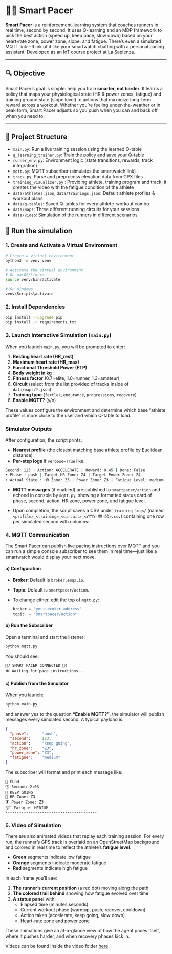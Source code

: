 
# 🏃‍♂️ Smart Pacer

**Smart Pacer** is a reinforcement-learning system that coaches runners in real time, second by second. It uses Q-learning and an MDP framework to pick the best action (speed up, keep pace, slow down) based on your heart-rate zone, power zone, slope, and fatigue.
There’s even a simulated MQTT link—think of it like your smartwatch chatting with a personal pacing assistant.
Developed as an IoT course project at La Sapienza.

---

## 🔍 Objective

Smart Pacer’s goal is simple: help you train **smarter, not harder**. It learns a policy that maps your physiological state (HR & power zones, fatigue) and training ground state (slope level) to actions that maximize long-term reward across a workout. Whether you’re feeling under-the-weather or in peak form, Smart Pacer adjusts so you push when you can and back off when you need to.

---

## 📁 Project Structure

- `main.py`: Run a live training session using the learned Q-table
- `q_learning_trainer.py`: Train the policy and save your Q-table
- `runner_env.py`: Environment logic (state transitions, rewards, track integration)
- `mqtt.py`: MQTT subscriber (simulates the smartwatch link)
- `track.py`: Parse and preprocess elevation data from GPX files
- `training_visualizer.py` : Providing athlete, training program and track, it creates the video with the fatigue condition of the athlete
- `data/athletes.json`, `data/trainings.json`: Default athlete profiles & workout plans
- `data/q-tables`: Saved Q-tables for every athlete–workout combo
- `data/maps`: Three different running circuits for your sessions
- `data/video`: Simulation of the runners in different scenarios

## 🚀 Run the simulation

### 1. Create and Activate a Virtual Environment

```bash
# Create a virtual environment
python3 -m venv venv

# Activate the virtual environment
# On macOS/Linux:
source venv/bin/activate

# On Windows:
venv\Scripts\activate
```

### 2. Install Dependencies

```bash
pip install --upgrade pip
pip install -r requirements.txt
```

### 3. Launch interactive Simulation (`main.py`)

When you launch `main.py`, you will be prompted to enter:

1. **Resting heart rate (HR_rest)**  
2. **Maximum heart rate (HR_max)**  
3. **Functional Threshold Power (FTP)**  
4. **Body weight in kg**  
5. **Fitness factor** (0.7=elite, 1.0=runner, 1.3=amateur)  
6. **Circuit** (select from the list provided of tracks inside of `data/maps/*.json`) 
7. **Training type** (`fartlek`, `endurance`, `progressions`, `recovery`)  
8. **Enable MQTT?** (y/n)

These values configure the environment and determine which base “athlete profile” is more close to the user and which Q-table to load.

### Simulator Outputs
After configuration, the script prints:

- **Nearest profile** (the closest matching base athlete profile by Euclidean distance)  
- **Per‐step logs** if `verbose=True` like:

```bash
Second: 123 | Action: ACCELERATE | Reward: 0.45 | Done: False
➤ Phase : push | Target HR Zone: Z4 | Target Power Zone: Z4
➤ Actual State : HR Zone: Z3 | Power Zone: Z3 | Fatigue Level: medium | Slope Level: uphill
```

- **MQTT messages** (if enabled) are published to `smartpacer/action` and echoed in console by `mqtt.py`, showing a formatted status card of phase, second, action, HR zone, power zone, and fatigue level.

- Upon completion, the script saves a CSV under `training_logs/` (named `<profile>_<training>_<circuit>_<YYYY-MM-DD>.csv`) containing one row per simulated second with columns:


### 4. MQTT Communication

The Smart Pacer can publish live pacing instructions over MQTT and you can run a simple console subscriber to see them in real time—just like a smartwatch would display your next move.

#### a) Configuration

- **Broker**: Default is `broker.emqx.io`.
- **Topic**: Default is `smartpacer/action`.
- To change either, edit the top of `mqtt.py`:

  ```python
  broker = "your.broker.address"
  topic  = "smartpacer/action"
  ```

#### b) Run the Subscriber

Open a terminal and start the listener:

```bash
python mqtt.py
```

You should see:

```
🏃‍♂️ SMART PACER CONNECTED 🏃‍♀️
🔊 Waiting for pace instructions...
```

#### c) Publish from the Simulator

When you launch:

```bash
python main.py
```

and answer yes to the question **“Enable MQTT?”**, the simulator will publish messages every simulated second. A typical payload is:

```json
{
  "phase":      "push",
  "second":     123,
  "action":     "keep going",
  "hr_zone":    "Z3",
  "power_zone": "Z3",
  "fatigue":    "medium"
}
```

The subscriber will format and print each message like:

```
💨 PUSH
🕒 Second: 2:03
🔄 KEEP GOING
💓 HR Zone: Z3
🏋️ Power Zone: Z3
😴 Fatigue: MEDIUM
----------------------------------------
```


### 5. Video of Simulation
There are also animated videos that replay each training session. For every run, the runner’s GPS track is overlaid on an OpenStreetMap background and colored in real time to reflect the athlete’s **fatigue level**:

- **Green** segments indicate low fatigue  
- **Orange** segments indicate moderate fatigue  
- **Red** segments indicate high fatigue  

In each frame you’ll see:
1. **The runner’s current position** (a red dot) moving along the path  
2. **The colored trail behind** showing how fatigue evolved over time  
3. **A status panel** with:
   - Elapsed time (minutes:seconds)  
   - Current workout phase (warmup, push, recover, cooldown)  
   - Action taken (accelerate, keep going, slow down)  
   - Heart-rate zone and power zone  

These animations give an at-a-glance view of how the agent paces itself, where it pushes harder, and when recovery phases kick in.  

Videos can be found inside the video folder [here](https://github.com/Lorenzo-Gandini/smart-pacer/tree/main/data/video).
